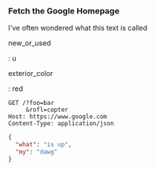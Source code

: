 ### Fetch the Google Homepage

I've often wondered what this text is called

new_or_used

: u

exterior_color

: red

```
GET /?foo=bar
     &rofl=copter
Host: https://www.google.com
Content-Type: application/json
```
```json
{
  "what": "is up",
  "my": "dawg"
}
```
